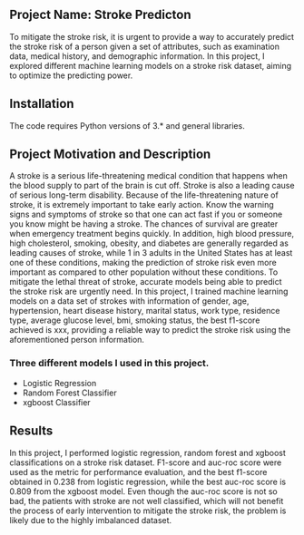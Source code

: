 ## Project Name: Stroke Predicton
To mitigate the stroke risk, it is urgent to provide a way to accurately predict the stroke risk of a person given a set of attributes, such as examination data, medical history, and demographic information. In this project, I explored different machine learning models on a stroke risk dataset, aiming to optimize the predicting power.

## Installation
The code requires Python versions of 3.* and general libraries.

## Project Motivation and Description
A stroke is a serious life-threatening medical condition that happens when the blood supply to part of the brain is cut off. Stroke is also a leading cause of serious long-term disability. Because of the life-threatening nature of stroke, it is extremely important to take early action. Know the warning signs and symptoms of stroke so that one can act fast if you or someone you know might be having a stroke. The chances of survival are greater when emergency treatment begins quickly. In addition, high blood pressure, high cholesterol, smoking, obesity, and diabetes are generally regarded as leading causes of stroke, while 1 in 3 adults in the United States has at least one of these conditions, making the prediction of stroke risk even more important as compared to other population without these conditions.
To mitigate the lethal threat of stroke, accurate models being able to predict the stroke risk are urgently need. In this project, I trained machine learning models on a data set of strokes with information of gender, age, hypertension, heart disease history, marital status, work type, residence type, average glucose level, bmi, smoking status, the best f1-score achieved is xxx, providing a reliable way to predict the stroke risk using the aforementioned person information.

### Three different models I used in this project.
* Logistic Regression
* Random Forest Classifier
* xgboost Classifier

## Results
In this project, I performed logistic regression, random forest and xgboost classifications on a stroke risk dataset. F1-score and auc-roc score were used as the metric for performance evaluation, and the best f1-score obtained in 0.238 from logistic regression, while the best auc-roc score is 0.809 from the xgboost model. Even though the auc-roc score is not so bad, the patients with stroke are not well classified, which will not benefit the process of early intervention to mitigate the stroke risk, the problem is likely due to the highly imbalanced dataset. 
